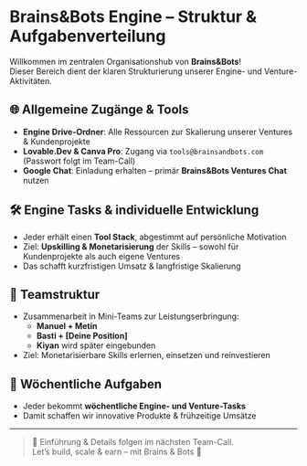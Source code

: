 # Brains&Bots Engine – Struktur & Aufgabenverteilung

Willkommen im zentralen Organisationshub von **Brains&Bots**!  
Dieser Bereich dient der klaren Strukturierung unserer Engine- und Venture-Aktivitäten.  

## 🌐 Allgemeine Zugänge & Tools
- **Engine Drive-Ordner**: Alle Ressourcen zur Skalierung unserer Ventures & Kundenprojekte  
- **Lovable.Dev & Canva Pro**: Zugang via `tools@brainsandbots.com` (Passwort folgt im Team-Call)  
- **Google Chat**: Einladung erhalten – primär **Brains&Bots Ventures Chat** nutzen  

## 🛠 Engine Tasks & individuelle Entwicklung
- Jeder erhält einen **Tool Stack**, abgestimmt auf persönliche Motivation  
- Ziel: **Upskilling & Monetarisierung** der Skills – sowohl für Kundenprojekte als auch eigene Ventures  
- Das schafft kurzfristigen Umsatz & langfristige Skalierung  

## 🤝 Teamstruktur
- Zusammenarbeit in Mini-Teams zur Leistungserbringung:
  - **Manuel + Metin**
  - **Basti + [Deine Position]**
  - **Kiyan** wird später eingebunden
- Ziel: Monetarisierbare Skills erlernen, einsetzen und reinvestieren  

## 📆 Wöchentliche Aufgaben
- Jeder bekommt **wöchentliche Engine- und Venture-Tasks**  
- Damit schaffen wir innovative Produkte & frühzeitige Umsätze

---

> 🎯 Einführung & Details folgen im nächsten Team-Call.  
Let’s build, scale & earn – mit Brains & Bots 🚀
